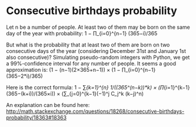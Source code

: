 ﻿Consecutive birthdays probability
=================================

Let n be a number of people. At least two of them may be born on the same day of the year with probability:
1 − ∏_{i=0}^{n−1} (365−i)/365

But what is the probability that at least two of them are born on two consecutive days of the year (considering December 31st and January 1st also consecutive)? Simulating pseudo-random integers with Python, we get a 99%-confidence interval for any number of people. It seems a good approximation is:
(1 − (n−1)(2×365+n−1)) × (1 − ∏_{i=0}^{n−1} (365−2*i)/365)

Here is the correct formula:
1 − ∑_{k=1}^{n} 1/((365^(n−k))*k) × (∏_{i=1}^{k−1} (365−(k+i))/(365×i)) × (∑_{j=0}^{k−1}(−1)^j C_j^k (k−j)^n)

An explanation can be found here:
http://math.stackexchange.com/questions/18268/consecutive-birthdays-probability/18363#18363
